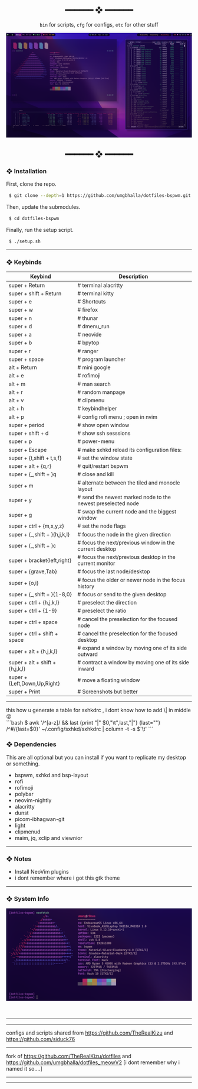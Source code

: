 <h2 align="center"> ━━━━━━  ❖  ━━━━━━ </h2>

<div align="center">
    <code>bin</code> for scripts,
    <code>cfg</code> for configs,
    <code>etc</code> for other stuff
</div>

<p/>

![img](./etc/ss.png)

<h2 align="center"> ━━━━━━  ❖  ━━━━━━ </h2>

<!--
    Got lazy using tags lol.
 -->

### ❖ Installation

   First, clone the repo.
   ```bash
    $ git clone --depth=1 https://github.com/umgbhalla/dotfiles-bspwm.git
   ```

   Then, update the submodules.
   ```bash
    $ cd dotfiles-bspwm
   ```

   Finally, run the setup script.
   ```bash
    $ ./setup.sh
   ```

<hr>

### ❖ Keybinds



  |          Keybind          |         Description         |
  | ------------------------- | --------------------------- |
  | super + Return                   |  # terminal alacritty												|
  | super + shift + Return           |  # terminal kitty													|
  | super + e                        |  # Shortcuts														|
  | super + w                        |  # firefox														|
  | super + n                        |  # thunar															|
  | super + d                        |  # dmenu_run														|
  | super + a                        |  # neovide														|
  | super + b                        |  # bpytop															|
  | super + r                        |  # ranger															|
  | super + space                    |  # program launcher												|
  | alt + Return                     |  # mini google													|
  | alt + e                          |  # rofimoji														|
  | alt + m                          |  # man search														|
  | alt + r                          |  # random manpage													|
  | alt + v                          |  # clipmenu														|
  | alt + h                          |  # keybindhelper													|
  | alt + p                          |  # config rofi menu ; open in nvim								|
  | super + period                   |  # show open window												|
  | super + shift + d                |  # show ssh sesssions												|
  | super + p                        |  # power-menu 												|
  | super + Escape                   |  # make sxhkd reload its configuration files:												|
  | super + {t,shift + t,s,f}        |  # set the window state												|
  | super + alt + {q,r}              |  # quit/restart bspwm												|
  | super + {\_,shift + }q           |   # close and kill												|
  | super + m                        |  # alternate between the tiled and monocle layout												|
  | super + y                        |  # send the newest marked node to the newest preselected node												|
  | super + g                        |  # swap the current node and the biggest window												|
  | super + ctrl + {m,x,y,z}         |  # set the node flags												|
  | super + {\_,shift + }{h,j,k,l}   |   # focus the node in the given direction												|
  | super + {\_,shift + }c           |   # focus the next/previous window in the current desktop												|
  | super + bracket{left,right}      |  # focus the next/previous desktop in the current monitor												|
  | super + {grave,Tab}              |  # focus the last node/desktop												|
  | super + {o,i}                    |  # focus the older or newer node in the focus history												|
  | super + {\_,shift + }{1-8,0}     |   # focus or send to the given desktop												|
  | super + ctrl + {h,j,k,l}         |  # preselect the direction												|
  | super + ctrl + {1-9}             |  # preselect the ratio												|
  | super + ctrl + space             |  # cancel the preselection for the focused node												|
  | super + ctrl + shift + space     |  # cancel the preselection for the focused desktop												|
  | super + alt + {h,j,k,l}          |  # expand a window by moving one of its side outward												|
  | super + alt + shift + {h,j,k,l}  |  # contract a window by moving one of its side inward												|
  | super + {Left,Down,Up,Right}     |  # move a floating window												|
  | super + Print                      |  # Screenshots but better												|

<hr>
this how u generate a table for sxhkdrc , i dont know how to add \| in middle 😵
<br>
	```bash
		$ awk '/^[a-z]/ && last {print "|" $0,"\t",last,"|"} {last=""} /^#/{last=$0}' ~/.config/sxhkd/sxhkdrc |  column -t -s $'\t' 
	```

### ❖ Dependencies

   This are all optional but you can install if you want to replicate my desktop or something.

   * bspwm, sxhkd and bsp-layout
   * rofi
   * rofimoji
   * polybar
   * neovim-nightly
   * alacritty
   * dunst
   * picom-ibhagwan-git
   * light
   * clipmenud
   * maim, jq, xclip and viewnior

<hr>

### ❖ Notes

   * Install NeoVim plugins
   * i dont remember where i got this gtk theme

<hr>

### ❖ System Info


   ![img](./etc/ss-1.png)

<br/>
<hr>
<hr>

configs and scripts shared from https://github.com/TheRealKizu and https://github.com/siduck76

<hr>

fork of https://github.com/TheRealKizu/dotfiles and https://github.com/umgbhalla/dotfiles_meowV2 [i dont remember why i named it so....] 

<hr>
<hr>
